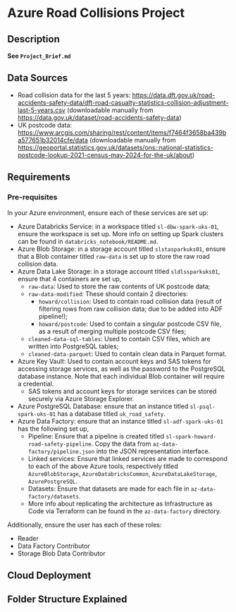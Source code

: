# Azure Road Collisions Project

## Description

**See `Project_Brief.md`**

## Data Sources

- Road collision data for the last 5 years: https://data.dft.gov.uk/road-accidents-safety-data/dft-road-casualty-statistics-collision-adjustment-last-5-years.csv (downloadable manually from https://data.gov.uk/dataset/road-accidents-safety-data)
- UK postcode data: https://www.arcgis.com/sharing/rest/content/items/f7464f3658ba439ba577651b32014cfe/data (downloadable manually from https://geoportal.statistics.gov.uk/datasets/ons::national-statistics-postcode-lookup-2021-census-may-2024-for-the-uk/about)

## Requirements

### Pre-requisites

In your Azure environment, ensure each of these services are set up:

- Azure Databricks Service: in a workspace titled `sl-dbw-spark-uks-01`, ensure the workspace is set up. More info on setting up Spark clusters can be found in `databricks_notebook/README.md`.
- Azure Blob Storage: in a storage account titled `slstasparkuks01`, ensure that a Blob container titled `raw-data` is set up to store the raw road collision data.
- Azure Data Lake Storage: in a storage account titled `sldlssparkuks01`, ensure that 4 containers are set up,
    - `raw-data`: Used to store the raw contents of UK postcode data;
    - `raw-data-modified`: These should contain 2 directories:
        - `howard/collision`: Used to contain road collision data (result of filtering rows from raw collision data; due to be added into ADF pipeline!);
        - `howard/postcode`: Used to contain a singular postcode CSV file, as a result of merging multiple postcode CSV files;
    - `cleaned-data-sql-tables`: Used to contain CSV files, which are written into PostgreSQL tables;
    - `cleaned-data-parquet`: Used to contain clean data in Parquet format.
- Azure Key Vault: Used to contain account keys and SAS tokens for accessing storage services, as well as the password to the PostgreSQL database instance. Note that each individual Blob container will require a credential.
    - SAS tokens and account keys for storage services can be stored securely via Azure Storage Explorer.
- Azure PostgreSQL Database: ensure that an instance titled `sl-psql-spark-uks-01` has a database titled `uk_road_safety`.
- Azure Data Factory: ensure that an instance titled `sl-adf-spark-uks-01` has the following set up,
    - Pipeline: Ensure that a pipeline is created titled `sl-spark-howard-road-safety-pipeline`. Copy the data from `az-data-factory/pipeline.json` into the JSON representation interface.
    - Linked services: Ensure that linked services are made to correspond to each of the above Azure tools, respectively titled `AzureBlobStorage`, `AzureDatabricksCommon`, `AzureDataLakeStorage`, `AzurePostgreSQL`.
    - Datasets: Ensure that datasets are made for each file in `az-data-factory/datasets`.
    - More info about replicating the architecture as Infrastructure as Code via Terraform can be found in the `az-data-factory` directory.

Additionally, ensure the user has each of these roles:
- Reader
- Data Factory Contributor
- Storage Blob Data Contributor

## Cloud Deployment

## Folder Structure Explained